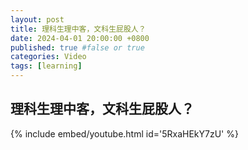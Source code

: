 ```yaml
---
layout: post
title: 理科生理中客，文科生屁股人？
date: 2024-04-01 20:00:00 +0800
published: true #false or true
categories: Video
tags: [learning]
---
```


## 理科生理中客，文科生屁股人？

{% include embed/youtube.html id='5RxaHEkY7zU' %}
